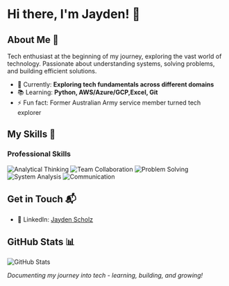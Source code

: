 # Hi there, I'm Jayden! 👋

## About Me 🚀
Tech enthusiast at the beginning of my journey, exploring the vast world of technology. Passionate about understanding systems, solving problems, and building efficient solutions.

- 🌱 Currently: **Exploring tech fundamentals across different domains**
- 📚 Learning: **Python, AWS/Azure/GCP,Excel, Git**
- ⚡ Fun fact: Former Australian Army service member turned tech explorer

## My Skills 🧠
### Professional Skills
![Analytical Thinking](https://img.shields.io/badge/-Analytical%20Thinking-007ACC?style=flat-square)
![Team Collaboration](https://img.shields.io/badge/-Team%20Collaboration-green?style=flat-square)
![Problem Solving](https://img.shields.io/badge/-Problem%20Solving-purple?style=flat-square)
![System Analysis](https://img.shields.io/badge/-System%20Analysis-orange?style=flat-square)
![Communication](https://img.shields.io/badge/-Communication-blue?style=flat-square)

## Get in Touch 📬
- 💼 LinkedIn: [Jayden Scholz](https://linkedin.com/in/jayden-scholz)

## GitHub Stats 📊
![GitHub Stats](https://github-readme-stats.vercel.app/api?username=sedjem&show_icons=true&theme=dark)

*Documenting my journey into tech - learning, building, and growing!*
